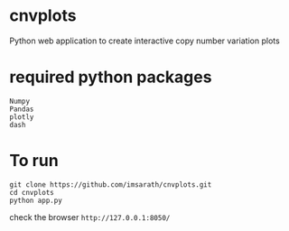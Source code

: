 # cnvplots
Python web application to create interactive copy number variation plots

# required python packages
```
Numpy
Pandas
plotly
dash
```

# To run

```
git clone https://github.com/imsarath/cnvplots.git
cd cnvplots
python app.py
```

check the browser `http://127.0.0.1:8050/`


